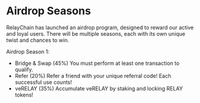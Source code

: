 # Airdrop Seasons

RelayChain has launched an airdrop program, designed to reward our active and loyal users. There will be multiple seasons, each with its own unique twist and chances to win.

Airdrop Season 1:

* Bridge & Swap (45%) You must perform at least one transaction to qualify.&#x20;
* Refer (20%) Refer a friend with your unique referral code! Each successful use counts!
* veRELAY (35%) Accumulate veRELAY by staking and locking RELAY tokens!
